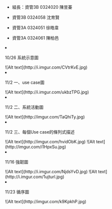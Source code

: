 <ul>
<li><p>組長：資管3B 0324020 陳昱蓁</p></li>
<li><p>資管3B 0324058 沈育賢</p></li>
<li><p>資管3A 0324051 徐皓韋</p></li>
<li><p>資管3A 0324061 陳柏邑</p></li>
</ul>
<li><p>10/26 系統示意圖</p></li>
![Alt text](http://i.imgur.com/CVtrKvE.jpg)
<li><p>11/2 一、use case圖</p></li>
![Alt text](http://i.imgur.com/ukbzTPG.jpg)
<li><p>11/2 二、系統活動圖</p></li>
![Alt text](http://imgur.com/TaQhiTy.jpg)
<li><p>11/2 三、每個Use case的條列式描述</p></li>
![Alt text](http://imgur.com/hvidObK.jpg)
![Alt text](http://imgur.com/i1HpxSu.jpg)
<li><p>11/16 強韌圖</p></li>
![Alt text](http://i.imgur.com/NjdsYvD.jpg)
![Alt text](http://i.imgur.com/1ujturl.jpg)
<li><p>11/23 循序圖</p></li>
![Alt text](http://imgur.com/k9KpkhP.jpg)